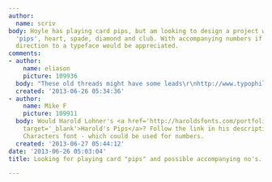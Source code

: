 ```yaml
---
author:
  name: scriv
body: Hoyle has playing card pips, but am looking to design a project with interesting
  'pips', heart, spade, diamond and club. With accompanying numbers if possible. Any
  direction to a typeface would be appreciated.
comments:
- author:
    name: eliason
    picture: 109936
  body: "These old threads might have some leads\r\nhttp://www.typophile.com/node/43105\r\nhttp://www.typophile.com/node/10679"
  created: '2013-06-26 05:34:36'
- author:
    name: Mike F
    picture: 109911
  body: Would Harold Lohner's <a href='http://haroldsfonts.com/portfolio/harolds-pips/'
    target='_blank'>Harold's Pips</a>? Follow the link in his description to his Card
    Characters font - which could be used for numbers.
  created: '2013-06-27 05:44:12'
date: '2013-06-26 05:03:04'
title: Looking for playing card "pips" and possible accompanying no's.

---
```

